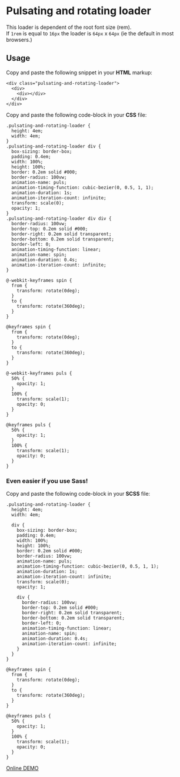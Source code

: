 # Pulsating and rotating loader

This loader is dependent of the root font size (rem).  
If `1rem` is equal to `16px` the loader is `64px` x `64px` (ie the default in most browsers.)

## Usage

Copy and paste the following snippet in your **HTML** markup:

```
<div class="pulsating-and-rotating-loader">
  <div>
    <div></div>
  </div>
</div>
```

Copy and paste the following code-block in your **CSS** file:

```
.pulsating-and-rotating-loader {
  height: 4em;
  width: 4em;
}
.pulsating-and-rotating-loader div {
  box-sizing: border-box;
  padding: 0.4em;
  width: 100%;
  height: 100%;
  border: 0.2em solid #000;
  border-radius: 100vw;
  animation-name: puls;
  animation-timing-function: cubic-bezier(0, 0.5, 1, 1);
  animation-duration: 1s;
  animation-iteration-count: infinite;
  transform: scale(0);
  opacity: 1;
}
.pulsating-and-rotating-loader div div {
  border-radius: 100vw;
  border-top: 0.2em solid #000;
  border-right: 0.2em solid transparent;
  border-bottom: 0.2em solid transparent;
  border-left: 0;
  animation-timing-function: linear;
  animation-name: spin;
  animation-duration: 0.4s;
  animation-iteration-count: infinite;
}

@-webkit-keyframes spin {
  from {
    transform: rotate(0deg);
  }
  to {
    transform: rotate(360deg);
  }
}

@keyframes spin {
  from {
    transform: rotate(0deg);
  }
  to {
    transform: rotate(360deg);
  }
}

@-webkit-keyframes puls {
  50% {
    opacity: 1;
  }
  100% {
    transform: scale(1);
    opacity: 0;
  }
}

@keyframes puls {
  50% {
    opacity: 1;
  }
  100% {
    transform: scale(1);
    opacity: 0;
  }
}
```

### Even easier if you use Sass!

Copy and paste the following code-block in your **SCSS** file:

```
.pulsating-and-rotating-loader {
  height: 4em;
  width: 4em;

  div {
    box-sizing: border-box;
    padding: 0.4em;
    width: 100%;
    height: 100%;
    border: 0.2em solid #000;
    border-radius: 100vw;
    animation-name: puls;
    animation-timing-function: cubic-bezier(0, 0.5, 1, 1);
    animation-duration: 1s;
    animation-iteration-count: infinite;
    transform: scale(0);
    opacity: 1;

    div {
      border-radius: 100vw;
      border-top: 0.2em solid #000;
      border-right: 0.2em solid transparent;
      border-bottom: 0.2em solid transparent;
      border-left: 0;
      animation-timing-function: linear;
      animation-name: spin;
      animation-duration: 0.4s;
      animation-iteration-count: infinite;
    }
  }
}

@keyframes spin {
  from {
    transform: rotate(0deg);
  }
  to {
    transform: rotate(360deg);
  }
}

@keyframes puls {
  50% {
    opacity: 1;
  }
  100% {
    transform: scale(1);
    opacity: 0;
  }
}
```

[Online DEMO](https://microlab.se/pulsating-and-rotating-loader)
